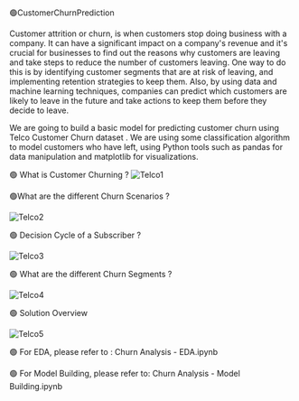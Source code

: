 🟢CustomerChurnPrediction

Customer attrition or churn, is when customers stop doing business with a company. It can have a significant impact on a company's revenue and it's crucial for businesses to find out the reasons why customers are leaving and take steps to reduce the number of customers leaving. One way to do this is by identifying customer segments that are at risk of leaving, and implementing retention strategies to keep them. Also, by using data and machine learning techniques, companies can predict which customers are likely to leave in the future and take actions to keep them before they decide to leave.

We are going to build a basic model for predicting customer churn using Telco Customer Churn dataset . We are using some classification algorithm to model customers who have left, using Python tools such as pandas for data manipulation and matplotlib for visualizations.




🟢 What is Customer Churning ?
![Telco1](https://github.com/user-attachments/assets/9d5a18f9-d1ec-40d3-9b4d-a5adafa8e019)

🟢What are the different Churn Scenarios ?

![Telco2](https://github.com/user-attachments/assets/829c67e5-a24a-47bd-970b-807b63bd5d49)

🟢 Decision Cycle of a Subscriber ?

![Telco3](https://github.com/user-attachments/assets/2e3978a2-7a21-4b24-a007-84e3d5577b4c)

🟢  What are the different Churn Segments ?
 
![Telco4](https://github.com/user-attachments/assets/fc5b3c91-e3ba-4898-aad8-9a94b3b993a8)

 🟢 Solution Overview

![Telco5](https://github.com/user-attachments/assets/083b07d7-78ba-4cf7-a486-491843c8b76c)


🟢 For EDA, please refer to : Churn Analysis - EDA.ipynb

🟢 For Model Building, please refer to: Churn Analysis - Model Building.ipynb
